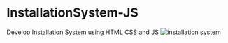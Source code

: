 # InstallationSystem-JS
Develop Installation System using HTML CSS and JS
![installation system](https://user-images.githubusercontent.com/97945337/215493839-1302de6a-734c-4a40-ac73-2c991cca8e98.JPG)
